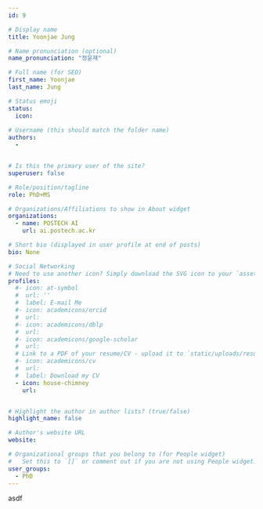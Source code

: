 ```yaml
---
id: 9

# Display name
title: Yoonjae Jung

# Name pronunciation (optional)
name_pronunciation: "정윤재"

# Full name (for SEO)
first_name: Yoonjae
last_name: Jung

# Status emoji
status:
  icon: 
  
# Username (this should match the folder name)
authors:
  - 


# Is this the primary user of the site?
superuser: false

# Role/position/tagline
role: PhD+MS

# Organizations/Affiliations to show in About widget
organizations:
  - name: POSTECH AI
    url: ai.postech.ac.kr

# Short bio (displayed in user profile at end of posts)
bio: None

# Social Networking
# Need to use another icon? Simply download the SVG icon to your `assets/media/icons/` folder.
profiles:
  #- icon: at-symbol
  #  url: ''
  #  label: E-mail Me
  #- icon: academicons/orcid
  #  url: 
  #- icon: academicons/dblp
  #  url: 
  #- icon: academicons/google-scholar
  #  url: 
  # Link to a PDF of your resume/CV - upload it to `static/uploads/resume.pdf`
  #- icon: academicons/cv
  #  url: 
  #  label: Download my CV
  - icon: house-chimney
    url: 


# Highlight the author in author lists? (true/false)
highlight_name: false

# Author's website URL
website: 

# Organizational groups that you belong to (for People widget)
#   Set this to `[]` or comment out if you are not using People widget.
user_groups:
  - PhD
---
```

asdf
 
